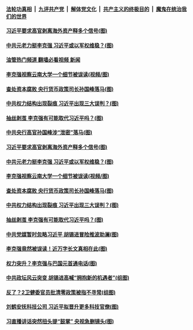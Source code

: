 ####  [法轮功真相](../../../../basic/blob/master/README.md?t=05201831) &nbsp;|&nbsp; [九评共产党](../../../../9ping.md/blob/master/README.md?t=05201831) &nbsp;|&nbsp; [解体党文化](../../../../jtdwh.md/blob/master/README.md?t=05201831)  &nbsp;|&nbsp; [共产主义的终极目的](../../../../gczydzjmd.md/blob/master/README.md?t=05201831) &nbsp;|&nbsp; [魔鬼在统治我们的世界](../../../../mgztzwmdsj.md/blob/master/README.md?t=05201831) 

#### [习近平要求高官剥离海外资产释多个信号(图)](../pages/p2/1006935.md?t=05201831) 

#### [中共元老力挺李克强 习近平或以军权维稳？(图)](../pages/p2/1006939.md?t=05201831) 

#### [油管热门频道 翻墙必看视频 新闻](http://45.76.130.85:81/youtube.html?05201831)

#### [李克强视察云南大学一个细节被误读(视频/图)](../pages/p2/1006858.md?t=05201831) 

#### [查处资本腐败 央行货币政策司长孙国峰落马(图)](../pages/p2/1006846.md?t=05201831) 

#### [中共权力结构出现裂痕 习近平出现三大误判？(图)](../pages/p2/1006839.md?t=05201831) 

#### [抽丝剥茧 李克强有可能取代习近平吗？(图)](../pages/p2/1006834.md?t=05201831) 

#### [中共央行高官孙国峰涉“泄密”落马(图)](../pages/p2/1006941.md?t=05201831) 

#### [习近平要求高官剥离海外资产释多个信号(图)](../pages/p2/1006935.md?t=05201831) 

#### [中共元老力挺李克强 习近平或以军权维稳？(图)](../pages/p2/1006939.md?t=05201831) 



#### [李克强视察云南大学一个细节被误读(视频/图)](../pages/p2/1006858.md?t=05201831) 

#### [查处资本腐败 央行货币政策司长孙国峰落马(图)](../pages/p2/1006846.md?t=05201831) 

#### [中共权力结构出现裂痕 习近平出现三大误判？(图)](../pages/p2/1006839.md?t=05201831) 

#### [抽丝剥茧 李克强有可能取代习近平吗？(图)](../pages/p2/1006834.md?t=05201831) 

#### [中共党媒暂时忽略习近平 胡锡进冒险推波助澜(图)](../pages/p2/1006833.md?t=05201831) 


#### [李克强竟然被误读！近万字长文真相在此(图)](../pages/p2/1006808.md?t=05201831) 

#### [权力突升？李克强与巴国元首通电话(图)](../pages/p2/1006759.md?t=05201831) 

#### [中共政坛风云突变 胡锡进高喊“拥抱新的机遇者”(组图)](../pages/p2/1006751.md?t=05201831) 


#### [反了？2卫健委官员批清零政策被指不寻常(组图)](../pages/p2/1006779.md?t=05201831) 


#### [刘鹤安抚科技公司 习近平拟晋升更多科技官僚(图)](../pages/p2/1006774.md?t=05201831) 

#### [习直播讲话突然扭头提“鼓掌” 央视急删镜头(图)](../pages/p2/1006636.md?t=05201831) 


<img src='http://gfw-breaker.win/goodnews/indexes/p2.md' width='0px' height='0px'/>
